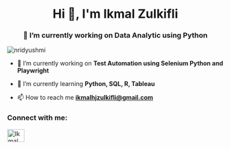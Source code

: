 <h1 align="center">Hi 👋, I'm Ikmal Zulkifli</h1>
<h3 align="center">👀 I’m currently working on Data Analytic using Python</h3>

<p align="left"> <img src="https://komarev.com/ghpvc/?username=nridyushmi&label=Profile%20views&color=0e75b6&style=flat" alt="nridyushmi" /> </p>

- 🔭 I’m currently working on **Test Automation using Selenium Python and Playwright**

- 🌱 I’m currently learning **Python, SQL, R, Tableau**

- 📫 How to reach me **ikmalhjzulkifli@gmail.com**

<h3 align="left">Connect with me:</h3>
<p align="left">
<a href="https://www.linkedin.com/in/ikmalhjzulkifli/" target="blank"><img align="center" src="https://raw.githubusercontent.com/rahuldkjain/github-profile-readme-generator/master/src/images/icons/Social/linked-in-alt.svg" alt="Ikmal" height="30" width="40" /></a>
</p>
